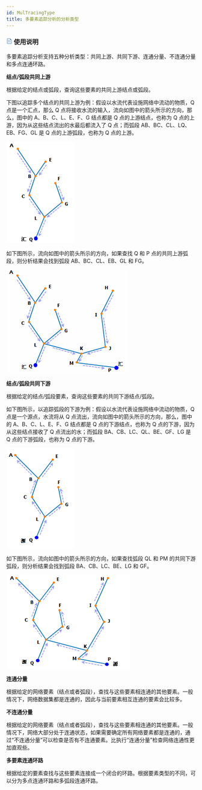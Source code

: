 ```yaml
---
id: MulTracingType
title: 多要素追踪分析的分析类型
---
```

### ![](../img/read.gif) 使用说明

多要素追踪分析支持五种分析类型：共同上游、共同下游、连通分量、不连通分量和多点连通环路。

**结点/弧段共同上游**

根据给定的结点或弧段，查询这些要素的共同上游结点或弧段。

下图以追踪多个结点的共同上游为例：假设以水流代表设施网络中流动的物质，Q 点是一个汇点，那么 Q 点将接收水流的输入，流向如图中的箭头所示的方向，那么，图中的 A、B、C、L、E、F、G 结点都是 Q 点的上游结点，也称为 Q 点的上游，因为从这些结点流出的水最后都流入了 Q 点；而弧段 AB、BC、CL、LQ、EB、FG、GL 是 Q 点的上游弧段，也称为 Q 点的上游。

![](img/TraceUp.png)   
  
如下图所示，流向如图中的箭头所示的方向，如果查找 Q 和 P 点的共同上游弧段，则分析结果会找到弧段 AB、BC、CL、EB、GL 和 FG。

![](img/CommonUp.png)  
  
**结点/弧段共同下游**

根据给定的结点/弧段要素，查询这些要素的共同下游结点/弧段。

如下图所示，以追踪弧段的下游为例：假设以水流代表设施网络中流动的物质，Q 点是一个源点，水流将从 Q 点流出，流向如图中的箭头所示的方向，那么，图中的 A、B、C、L、E、F、G 结点都是 Q 点的下游结点，也称为 Q 点的下游，因为从这些结点接收了 Q 点流出的水；而弧段 BA、CB、LC、QL、BE、GF、LG 是 Q 点的下游弧段，也称为 Q 点的下游。

![](img/TraceDown.png)    
  
如下图所示，流向如图中的箭头所示的方向，如果查找弧段 QL 和 PM 的共同下游弧段，则分析结果会找到弧段 BA、CB、LC、BE、LG 和 GF。

![](img/CommonDown.png)  
  
**连通分量**

根据给定的网络要素（结点或者弧段），查找与这些要素相连通的其他要素。一般情况下，网络数据集都是连通的，因此与当前要素相互连通的要素会比较多。

**不连通分量**

根据给定的网络要素（结点或者弧段），查找与这些要素相连通的其他要素。一般情况下，网络大部分处于连通状态，如果需要确定所有网络要素都是连通的，通过“不连通分量”可以检查是否有不连通要素。比执行“连通分量”检查网络连通性更加直观些。

**多要素连通环路**

根据给定的要素查找与这些要素连接成一个闭合的环路。根据要素类型的不同，可以分为多点连通环路和多弧段连通环路。